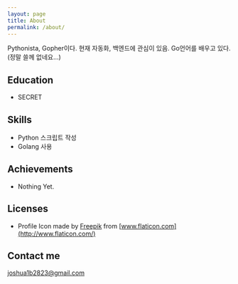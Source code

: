```yaml
---
layout: page
title: About
permalink: /about/
---
```


Pythonista, Gopher이다.
현재 자동화, 백엔드에 관심이 있음.
Go언어를 배우고 있다.
(정말 쓸께 없네요...)

## Education

* SECRET

## Skills

* Python 스크립트 작성
* Golang 사용
    
## Achievements

* Nothing Yet.

## Licenses

* Profile Icon made by [Freepik](http://www.freepik.com/) from [www.flaticon.com](http://www.flaticon.com/)

## Contact me

[joshua1b2823@gmail.com](mailto:joshua1b2823@gmail.com)
